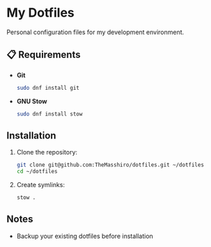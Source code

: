 # My Dotfiles

Personal configuration files for my development environment.

## 📋 Requirements

- **Git**
  ```bash
  sudo dnf install git
  ```

- **GNU Stow**
  ```bash
  sudo dnf install stow
  ```

## Installation

1. Clone the repository:
   ```bash
   git clone git@github.com:TheMasshiro/dotfiles.git ~/dotfiles
   cd ~/dotfiles
   ```

2. Create symlinks:
   ```bash
   stow .
   ```

## Notes

- Backup your existing dotfiles before installation
